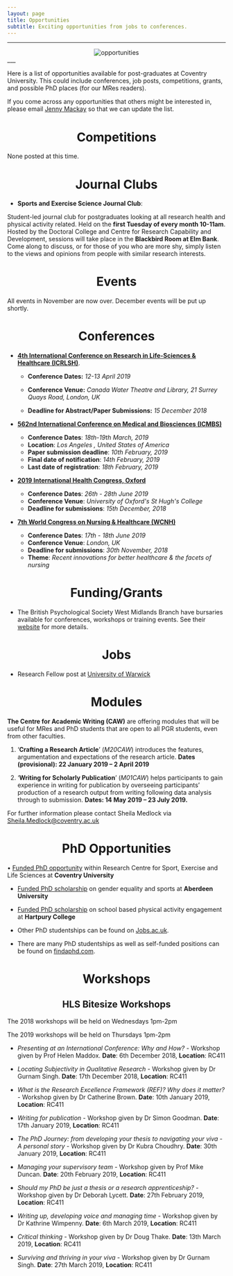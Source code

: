 ```yaml
---
layout: page
title: Opportunities
subtitle: Exciting opportunities from jobs to conferences.
---
```


___
<center>
  <img src = "http://www.cfrinc.net/hs-fs/hubfs/Blog_Images/market-research-opportunity.jpg?t=1520480222622&width=450&name=market-research-opportunity.jpg" alt="opportunities" />
</center>
___


Here is a list of opportunities available for post-graduates at Coventry University. This could include conferences, job posts, competitions, grants, and possible PhD places (for our MRes readers).

If you come across any opportunities that others might be interested in, please email [Jenny Mackay](mailto:cov.pgrnewsletter+opportunities@gmail.com) so that we can update the list.  

<center> <h1> Competitions </h1> </center>

None posted at this time.

<center> <h1> Journal Clubs </h1> </center>

* **Sports and Exercise Science Journal Club**:

Student-led journal club for postgraduates looking at all research health and physical activity related. Held on the **first Tuesday of every month 10-11am**. Hosted by the Doctoral College and Centre for Research Capability and Development, sessions will take place in the **Blackbird Room at Elm Bank**. Come along to discuss, or for those of you who are more shy, simply listen to the views and opinions from people with similar research interests.


<center> <h1> Events </h1> </center>

All events in November are now over. December events will be put up shortly.

<center> <h1> Conferences </h1> </center>

* **[4th International Conference on Research in Life-Sciences & Healthcare (ICRLSH)](https://eurasiaresearch.org/conference/london-icrlsh-12-13-apr-2019)**.

  * __Conference Dates:__ *12-13 April 2019*

  * __Conference Venue:__ *Canada Water Theatre and Library, 21 Surrey Quays Road, London, UK*

  * __Deadline for Abstract/Paper Submissions:__ *15 December 2018*

* **[562nd International Conference on Medical and Biosciences (ICMBS)](http://researchworld.org/Conference2019/USA/3/ICMBS/)**
  * __Conference Dates__: *18th-19th March, 2019*
  * __Location__: *Los Angeles , United States of America*
  * __Paper submission deadline__: *10th February, 2019*
  * __Final date of notification__: *14th February, 2019*
  * __Last date of registration__: *18th February, 2019*

* **[2019 International Health Congress, Oxford](http://globalhealthcongress.org/)**
  * __Conference Dates__: *26th - 28th June 2019*
  * __Conference Venue__: *University of Oxford's St Hugh's College*
  * __Deadline for submissions__: *15th December, 2018*

* **[7th World Congress on Nursing & Healthcare (WCNH)](https://www.scientificfederation.com/wcnh-2019/)**
    * __Conference Dates__: *17th - 18th June 2019*
    * __Conference Venue__: *London, UK*
    * __Deadline for submissions__: *30th November, 2018*
    * __Theme__: *Recent innovations for better healthcare & the facets of nursing*



<center> <h1> Funding/Grants </h1> </center>


* The British Psychological Society West Midlands Branch have bursaries available for conferences, workshops or training events. See their [website](https://www1.bps.org.uk/networks-and-communities/member-microsite/west-midlands-branch/awards-and-funding) for more details.


<center> <h1> Jobs </h1> </center>

*	Research Fellow post at [University of Warwick](https://atsv7.wcn.co.uk/search_engine/jobs.cgi?SID=amNvZGU9MTc2NDQyMiZ2dF90ZW1wbGF0ZT0xNDU3Jm93bmVyPTUwNjI0NTImb3duZXJ0eXBlPWZhaXImYnJhbmRfaWQ9MCZwb3N0aW5nX2NvZGU9NjM1)


<center> <h1> Modules </h1> </center>

**The Centre for Academic Writing (CAW)** are offering modules that will be useful for MRes and PhD students that are open to all PGR students, even from other faculties.

1. ‘**Crafting a Research Article**’ (*M20CAW*) introduces the features, argumentation and expectations of the research article. **Dates (provisional): 22 January 2019 – 2 April 2019**

2. ‘**Writing for Scholarly Publication**’ (*M01CAW*) helps participants to gain experience in writing for publication by overseeing participants’ production of a research output from writing following data analysis through to submission. **Dates: 14 May 2019 – 23 July 2019.**

For further information please contact Sheila Medlock via [Sheila.Medlock@coventry.ac.uk](mailto:Sheila.Medlock@coventry.ac.uk)

<center> <h1> PhD Opportunities </h1> </center>


•	[Funded PhD opportunity](https://www.coventry.ac.uk/research/research-students/research-studentships/192244/) within Research Centre for Sport, Exercise and Life Sciences at **Coventry University**

*	[Funded PhD scholarship](https://www.findaphd.com/search/ProjectDetails.aspx?PJID=92868) on gender equality and sports at **Aberdeen University**

*	[Funded PhD scholarship](https://www.jobs.ac.uk/job/BLM490/phd-studentship-school-based-physical-activity-engagement) on school based physical activity engagement at **Hartpury College**

* Other PhD studentships can be found on [Jobs.ac.uk](http://www.jobs.ac.uk/).

* There are many PhD studentships as well as self-funded positions can be found on [findaphd.com](https://www.findaphd.com/).

<center> <h1> Workshops </h1> </center>

<center> <h2> HLS Bitesize Workshops </h2> </center>

The 2018 workshops will be held on Wednesdays 1pm-2pm

The 2019 workshops will be held on Thursdays 1pm-2pm


* *Presenting at an International Conference: Why and How?* - Workshop given by Prof Helen Maddox. **Date**: 6th December 2018, **Location**: RC411

* *Locating Subjectivity in Qualitative Research* - Workshop given by Dr Gurnam Singh. **Date**: 17th December 2018, **Location**: RC411

* *What is the Research Excellence Framework (REF)? Why does it matter?* - Workshop given by Dr Catherine Brown. **Date**: 10th January 2019, **Location**: RC411

* *Writing for publication* - Workshop given by Dr Simon Goodman. **Date**: 17th January 2019, **Location**: RC411

* *The PhD Journey: from developing your thesis to navigating your viva - A personal story* - Workshop given by Dr Kubra Choudhry. **Date**: 30th January 2019, **Location**: RC411

* *Managing your supervisory team* - Workshop given by Prof Mike Duncan. **Date**: 20th February 2019, **Location**: RC411

* *Should my PhD be just a thesis or a research apprenticeship?* - Workshop given by Dr Deborah Lycett. **Date**: 27th February 2019, **Location**: RC411

* *Writing up, developing voice and managing time* - Workshop given by Dr Kathrine Wimpenny. **Date**: 6th March 2019, **Location**: RC411

* *Critical thinking* - Workshop given by Dr Doug Thake. **Date**: 13th March 2019, **Location**: RC411

* *Surviving and thriving in your viva* - Workshop given by Dr Gurnam Singh. **Date**: 27th March 2019, **Location**: RC411
